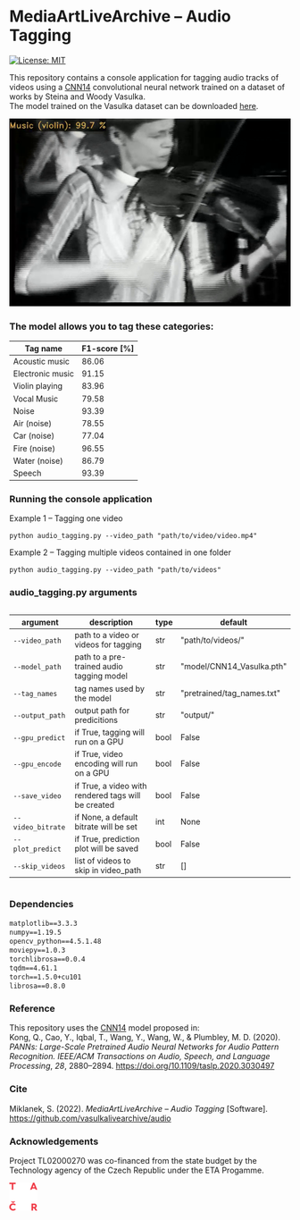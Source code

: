 # MediaArtLiveArchive – Audio Tagging
[![License: MIT](https://img.shields.io/badge/License-MIT-yellow.svg)](https://opensource.org/licenses/MIT)

This repository contains a console application for tagging audio tracks of videos using a [CNN14](https://github.com/qiuqiangkong/audioset_tagging_cnn) convolutional neural network trained on a dataset of works by Steina and Woody Vasulka.  
The model trained on the Vasulka dataset can be downloaded [here](https://vasulkalivearchive.net/models/CNN14_Vasulka.zip).

![plot](./img/steina-violin.png)

### The model allows you to tag these categories:
| **Tag name**             | **F1-score** [%] |
|--------------------------|----------|
| Acoustic music        | 86.06    |
| Electronic music       | 91.15    |
| Violin playing          | 83.96    |
| Vocal Music            | 79.58    |
| Noise                    | 93.39    |
| Air (noise)              | 78.55    |
| Car (noise)              | 77.04    |
| Fire (noise)             | 96.55    |
| Water (noise)            | 86.79    |
| Speech                   | 93.39    |


### Running the console application
Example 1 – Tagging one video
```
python audio_tagging.py --video_path "path/to/video/video.mp4"
```
Example 2 – Tagging multiple videos contained in one folder
```
python audio_tagging.py --video_path "path/to/videos"
```

### audio_tagging.py arguments
<div markdown="block" style="overflow-x: scroll;">  

| argument| description| type|default|
|---|---|---|---|
| `--video_path` |path to a video or videos for tagging|str|"path/to/videos/"|
|`--model_path`| path to a pre-trained audio tagging model|str|"model/CNN14_Vasulka.pth"|
|`--tag_names`|  tag names used by the model|str|"pretrained/tag_names.txt"|
|`--output_path`|output path for predicitions|str|"output/"|
|`--gpu_predict`|if True, tagging will run on a GPU|bool|False|
|`--gpu_encode`|if True, video encoding will run on a GPU|bool|False|
|`--save_video`|if True, a video with rendered tags will be created|bool|False|
|`--video_bitrate`|if None, a default bitrate will be set|int|None|
|`--plot_predict`|if True, prediction plot will be saved|bool|False|
|`--skip_videos`|list of videos to skip in video_path|str|[]|

</div>
  
### Dependencies
```
matplotlib==3.3.3
numpy==1.19.5
opencv_python==4.5.1.48
moviepy==1.0.3
torchlibrosa==0.0.4
tqdm==4.61.1
torch==1.5.0+cu101
librosa==0.8.0
```
### Reference
This repository uses the [CNN14](https://github.com/qiuqiangkong/audioset_tagging_cnn) model proposed in:  
Kong, Q., Cao, Y., Iqbal, T., Wang, Y., Wang, W., & Plumbley, M. D. (2020). *PANNs: Large-Scale Pretrained Audio Neural Networks for Audio Pattern Recognition. IEEE/ACM Transactions on Audio, Speech, and Language Processing*, *28*, 2880–2894. https://doi.org/10.1109/taslp.2020.3030497

### Cite
Miklanek, S. (2022). *MediaArtLiveArchive – Audio Tagging* [Software]. https://github.com/vasulkalivearchive/audio

### Acknowledgements
Project TL02000270 was co-financed from the state budget by the Technology agency of the Czech Republic under the ETA Progamme.

[![plot](./img/logo_TACR_zakl.png)](https://www.tacr.cz/)
